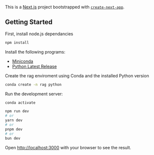 This is a [Next.js](https://nextjs.org/) project bootstrapped with [`create-next-app`](https://github.com/vercel/next.js/tree/canary/packages/create-next-app).

## Getting Started

First, install node.js dependancies

```bash
npm install
```

Install the following programs:

- [Miniconda](https://docs.anaconda.com/miniconda/miniconda-install/)
- [Python Latest Release](https://www.python.org/downloads/)

Create the rag enviroment using Conda and the installed Python version

```bash
conda create -n rag python
```

Run the development server:

```bash
conda activate
```

```bash
npm run dev
# or
yarn dev
# or
pnpm dev
# or
bun dev
```

Open [http://localhost:3000](http://localhost:3000) with your browser to see the result.
